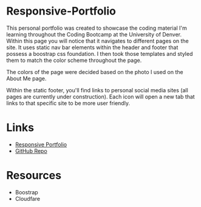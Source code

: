 # Responsive-Portfolio

This personal portfolio was created to showcase the coding material I'm learning throughout the Coding Bootcamp at the University of Denver. Within this page you will notice that it navigates to different pages on the site. It uses static nav bar elements within the header and footer that possess a boostrap css foundation. I then took those templates and styled them to match the color scheme throughout the page. 

The colors of the page were decided based on the photo I used on the About Me page.

Within the static footer, you'll find links to personal social media sites (all pages are currently under construction). Each icon will open a new tab that links to that specific site to be more user friendly. 

# Links

<ul>
  <li><a href="https://lhafoka13.github.io/Responsive-Portfolio/">Responsive Portfolio</a></li>
  <li><a href="https://github.com/LHafoka13/Responsive-Portfolio">GitHub Repo</a></li>
</ul>



# Resources

<ul>
  <li>Boostrap</li>
  <li>Cloudfare</li>
</ul>

